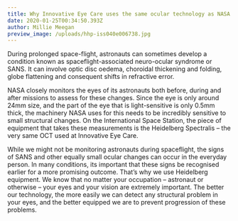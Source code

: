 ```yaml
---
title: Why Innovative Eye Care uses the same ocular technology as NASA
date: 2020-01-25T00:34:50.393Z
author: Millie Meegan
preview_image: /uploads/hhp-iss040e006738.jpg
---
```

During prolonged space-flight, astronauts can sometimes develop a condition known as spaceflight-associated neuro-ocular syndrome or SANS. It can involve optic disc oedema, choroidal thickening and folding, globe flattening and consequent shifts in refractive error.

NASA closely monitors the eyes of its astronauts both before, during and after missions to assess for these changes. Since the eye is only around 24mm size, and the part of the eye that is light-sensitive is only 0.5mm thick, the machinery NASA uses for this needs to be incredibly sensitive to small structural changes. On the International Space Station, the piece of equipment that takes these measurements is the Heidelberg Spectralis – the very same OCT used at Innovative Eye Care.

While we might not be monitoring astronauts during spaceflight, the signs of SANS and other equally small ocular changes can occur in the everyday person. In many conditions, its important that these signs be recognised earlier for a more promising outcome. That’s why we use Heidelberg equipment. We know that no matter your occupation – astronaut or otherwise – your eyes and your vision are extremely important. The better our technology, the more easily we can detect any structural problem in your eyes, and the better equipped we are to prevent progression of these problems.
